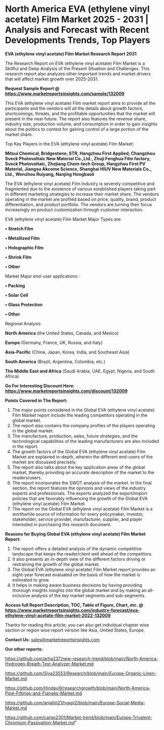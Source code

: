 # North America EVA (ethylene vinyl acetate) Film Market 2025 - 2031 | Analysis and Forecast with Recent Developments Trends, Top Players

<strong>EVA (ethylene vinyl acetate) Film Market Research Report 2031</strong>

The Research Report on EVA (ethylene vinyl acetate) Film Market is a Skillful and Deep Analysis of the Present Situation and Challenges. This research report also analyzes other important trends and market drivers that will affect market growth over 2025-2031.

<strong>Request Sample Report @ <a href=https://www.marketreportsinsights.com/sample/132009>https://www.marketreportsinsights.com/sample/132009</a></strong>

This EVA (ethylene vinyl acetate) Film market report aims to provide all the participants and the vendors will all the details about growth factors, shortcomings, threats, and the profitable opportunities that the market will present in the near future. The report also features the revenue share, industry size, production volume, and consumption in order to gain insights about the politics to contest for gaining control of a large portion of the market share.

Top Key Players in the EVA (ethylene vinyl acetate) Film Market:

<strong>Mitsui Chemical, Bridgestone, STR, Hangzhou First Applied, Changzhou Sveck Photovoltaic New Material Co.,Ltd., Zhuji Fenghua Film factory, Sveck Photovoltaic, Zhejiang Chem-tech Group, Hangzhou First PV Material, Jiangsu Akcome Science, Shanghai HIUV New Materials Co., Ltd., Wenzhou Ruiyang, Nanjing Hongbaoli</strong>

The EVA (ethylene vinyl acetate) Film Industry is severely competitive and fragmented due to the existence of various established players taking part in different marketing strategies to increase their market share. The vendors operating in the market are profiled based on price, quality, brand, product differentiation, and product portfolio. The vendors are turning their focus increasingly on product customization through customer interaction.

EVA (ethylene vinyl acetate) Film Market Major Types are:

<strong>• Stretch Film

• Metallized Film

• Holographic Film

• Shrink Film

• Other</strong>

Market Major end-user applications :

<strong>• Packing

• Solar Cell

• Glass Protection

• Other</strong>

Regional Analysis

</u><strong><b>North America</b></strong> (the United States, Canada, and Mexico)

<strong><b>Europe </b></strong>(Germany, France, UK, Russia, and Italy)

<strong><b>Asia-Pacific</b></strong> (China, Japan, Korea, India, and Southeast Asia)

<strong><b>South America</b></strong> (Brazil, Argentina, Colombia, etc.)

<strong><b>The Middle East and Africa</b></strong> (Saudi Arabia, UAE, Egypt, Nigeria, and South Africa)

<strong>Go For Interesting Discount Here: <a href=https://www.marketreportsinsights.com/discount/132009>https://www.marketreportsinsights.com/discount/132009</a></strong>

<strong>Points Covered in The Report:</strong>
<ol>
  <li>The major points considered in the Global EVA (ethylene vinyl acetate) Film Market report include the leading competitors operating in the global market.</li>
  <li>The report also contains the company profiles of the players operating in the global market.</li>
  <li>The manufacture, production, sales, future strategies, and the technological capabilities of the leading manufacturers are also included in the report.</li>
  <li>The growth factors of the Global EVA (ethylene vinyl acetate) Film Market are explained in-depth, wherein the different end-users of the market are discussed precisely.</li>
  <li>The report also talks about the key application areas of the global market, thereby providing an accurate description of the market to the readers/users.</li>
  <li>The report incorporates the SWOT analysis of the market. In the final section, the report features the opinions and views of the industry experts and professionals. The experts analyzed the export/import policies that are favorably influencing the growth of the Global EVA (ethylene vinyl acetate) Film Market.</li>
  <li>The report on the Global EVA (ethylene vinyl acetate) Film Market is a worthwhile source of information for every policymaker, investor, stakeholder, service provider, manufacturer, supplier, and player interested in purchasing this research document.</li>
</ol>
<strong>Reasons for Buying Global EVA (ethylene vinyl acetate) Film Market Report:</strong>

<ol>
  <li>The report offers a detailed analysis of the dynamic competitive landscape that keeps the reader/client well ahead of the competitors.</li>
  <li>It also presents an in-depth view of the different factors driving or restraining the growth of the global market.</li>
  <li>The Global EVA (ethylene vinyl acetate) Film Market report provides an eight-year forecast evaluated on the basis of how the market is estimated to grow.</li>
  <li>It helps in making aware business decisions by having providing thorough insights insights into the global market and by making an all-inclusive analysis of the key market segments and sub-segments.</li>
</ol>
<strong>Access full Report Description, TOC, Table of Figure, Chart, etc. @ <a href=https://www.marketreportsinsights.com/industry-forecast/eva-ethylene-vinyl-acetate-film-market-2022-132009>https://www.marketreportsinsights.com/industry-forecast/eva-ethylene-vinyl-acetate-film-market-2022-132009</a></strong>


Thanks for reading this article; you can also get individual chapter wise section or region wise report version like Asia, United States, Europe.

<strong>Contact Us:</strong>
sales@marketreportsinsights.com

<strong>Our other reports:</strong>

<a href=https://github.com/arha237/new-research-trend/blob/main/North-America-Hydrogen-Breath-Test-Analyzer-Market.md>https://github.com/arha237/new-research-trend/blob/main/North-America-Hydrogen-Breath-Test-Analyzer-Market.md</a>

<a href=https://github.com/Siya23553/Research/blob/main/Europe-Organic-Linen-Market.md>https://github.com/Siya23553/Research/blob/main/Europe-Organic-Linen-Market.md</a>

<a href=https://github.com/Hindavi9/researchgrowth/blob/main/North-America-Pipe-Fittings-and-Flanges-Market.md>https://github.com/Hindavi9/researchgrowth/blob/main/North-America-Pipe-Fittings-and-Flanges-Market.md</a>

<a href=https://github.com/anjaliiii21/tyagii2/blob/main/Europe-Social-Media-Market.md>https://github.com/anjaliiii21/tyagii2/blob/main/Europe-Social-Media-Market.md</a>

<a href=https://github.com/cargo2301/Market-trend/blob/main/Europe-Trivalent-Chromium-Passivation-Market.md>https://github.com/cargo2301/Market-trend/blob/main/Europe-Trivalent-Chromium-Passivation-Market.md</a>"
